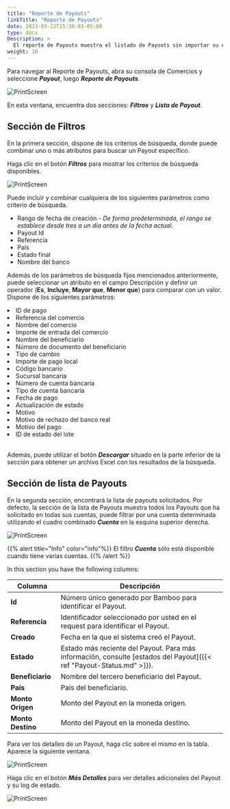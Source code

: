 ```yaml
---
title: "Reporte de Payouts"
linkTitle: "Reporte de Payouts"
date: 2023-03-22T15:30:03-05:00
type: docs
Description: >
  El reporte de Payouts muestra el listado de Payouts sin importar su estado y le permite buscar por alguno en particular.
weight: 10
---
```


Para navegar al Reporte de Payouts, abra su consola de Comercios y seleccione ***Payout***, luego ***Reporte de Payouts***.

![PrintScreen](/assets/Payouts/Payouts5_es.png)

En esta ventana, encuentra dos secciones: _**Filtros**_ y _**Lista de Payout**_.

## Sección de Filtros
En la primera sección, dispone de los criterios de búsqueda, donde puede combinar uno o más atributos para buscar un Payout específico. 

Haga clic en el botón _**Filtros**_ para mostrar los criterios de búsqueda disponibles.

![PrintScreen](/assets/Payouts/Payouts11_es.png)

Puede incluir y combinar cualquiera de los siguientes parámetros como criterio de búsqueda.

* Rango de fecha de creación - _De forma predeterminada, el rango se establece desde tres a un día antes de la fecha actual_.
* Payout Id
* Referencia
* País
* Estado final
* Nombre del banco

Además de los parámetros de búsqueda fijos mencionados anteriormente, puede seleccionar un atributo en el campo Descripción y definir un operador (**Es**, **Incluye**, **Mayor que**, **Menor que**) para comparar con un valor. Dispone de los siguientes parámetros:

<div id="columns">
     <li>ID de pago</li>
     <li>Referencia del comercio</li>
     <li>Nombre del comercio</li>
     <li>Importe de entrada del comercio</li>
     <li>Nombre del beneficiario</li>
     <li>Número de documento del beneficiario</li>
     <li>Tipo de cambio</li>
     <li>Importe de pago local</li>
     <li>Código bancario</li>
     <li>Sucursal bancaria</li>
     <li>Número de cuenta bancaria</li>
     <li>Tipo de cuenta bancaria</li>
     <li>Fecha de pago</li>
     <li>Actualización de estado</li>
     <li>Motivo</li>
     <li>Motivo de rechazo del banco real</li>
     <li>Motivo del pago</li>
     <li>ID de estado del lote</li>
</div>
<br>

Además, puede utilizar el botón _**Descargar**_ situado en la parte inferior de la sección para obtener un archivo Excel con los resultados de la búsqueda.

## Sección de lista de Payouts
En la segunda sección, encontrará la lista de payouts solicitados. Por defecto, la sección de la lista de Payouts muestra todos los Payouts que ha solicitado en todas sus cuentas, puede filtrar por una cuenta determinada utilizando el cuadro combinado _**Cuenta**_ en la esquina superior derecha. 

![PrintScreen](/assets/Payouts/Payouts21_es.png)

{{% alert title="Info" color="info"%}}
El filtro _**Cuenta**_ sólo está disponible cuando tiene varias cuentas.
{{% /alert %}}

In this section you have the following columns:

| Columna | Descripción |
|---|---|
| **Id** | Número único generado por Bamboo para identificar el Payout. |
| **Referencia** | Identificador seleccionado por usted en el request para identificar el Payout. |
| **Creado** | Fecha en la que el sistema creó el Payout. |
| **Estado** | Estado más reciente del Payout. Para más información, consulte [estados del Payout]({{< ref "Payout-Status.md" >}}). |
| **Beneficiario** | Nombre del tercero beneficiario del Payout. |
| **País** | País del beneficiario. |
| **Monto Origen** | Monto del Payout en la moneda origen. |
| **Monto Destino** | Monto del Payout en la moneda destino. |

Para ver los detalles de un Payout, haga clic sobre el mismo en la tabla. Aparece la siguiente ventana.

![PrintScreen](/assets/Payouts/Payouts6_es.png)

Haga clic en el botón _**Más Detalles**_ para ver detalles adicionales del Payout y su log de estado.

![PrintScreen](/assets/Payouts/Payouts7_es.png)
